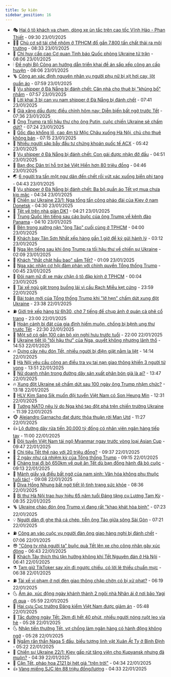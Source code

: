 ```yaml
---
title: Sự kiện
sidebar_position: 16
---
```


<!-- dantri-su-kien:START -->
- 🎭 [Hai ô tô khách va chạm, dòng xe ùn tắc trên cao tốc Vĩnh Hảo - Phan Thiết](https://dantri.com.vn/xa-hoi/hai-o-to-khach-va-cham-dong-xe-un-tac-tren-cao-toc-vinh-hao-phan-thiet-20250123162316924.htm) - 09:30 23/01/2025
- 👨‍🏫 [Chủ cơ sở tái chế nhôm ở TPHCM đổ gần 7.800 tấn chất thải ra môi trường](https://dantri.com.vn/phap-luat/chu-co-so-tai-che-nhom-o-tphcm-do-gan-7800-tan-chat-thai-ra-moi-truong-20250123151522328.htm) - 08:33 23/01/2025
- 🌮 [Chỉ huy cấp cao Cơ quan Tình báo Quốc phòng Ukraine tử trận](https://dantri.com.vn/the-gioi/chi-huy-cap-cao-co-quan-tinh-bao-quoc-phong-ukraine-tu-tran-20250123144743872.htm) - 08:06 23/01/2025
- 🕯 [Đề nghị Bộ Công an hướng dẫn triển khai đề án sắp xếp công an cấp huyện](https://dantri.com.vn/xa-hoi/de-nghi-bo-cong-an-huong-dan-trien-khai-de-an-sap-xep-cong-an-cap-huyen-20250123150249146.htm) - 08:06 23/01/2025
- 🪜 [Công an xác định nguyên nhân vụ người phụ nữ bị xịt hơi cay, lột quần áo](https://dantri.com.vn/phap-luat/cong-an-xac-dinh-nguyen-nhan-vu-nguoi-phu-nu-bi-xit-hoi-cay-lot-quan-ao-20250123115708023.htm) - 07:59 23/01/2025
- 🐘 [Vụ shipper ở Đà Nẵng bị đánh chết: Căn nhà cho thuê bị &quot;khủng bố&quot; nhầm](https://dantri.com.vn/xa-hoi/vu-shipper-o-da-nang-bi-danh-chet-can-nha-cho-thue-bi-khung-bo-nham-20250123115837151.htm) - 07:57 23/01/2025
- 🤔 [Lời khai 3 bị can vụ nam shipper ở Đà Nẵng bị đánh chết](https://dantri.com.vn/phap-luat/loi-khai-3-bi-can-vu-nam-shipper-o-da-nang-bi-danh-chet-20250123133641870.htm) - 07:41 23/01/2025
- 🧠 [Giá xăng dầu được điều chỉnh hôm nay: Diễn biến bất ngờ trước Tết](https://dantri.com.vn/kinh-doanh/gia-xang-dau-duoc-dieu-chinh-hom-nay-dien-bien-bat-ngo-truoc-tet-20250123142820473.htm) - 07:36 23/01/2025
- 📝 [Ông Trump ra tối hậu thư cho ông Putin, cuộc chiến Ukraine sẽ chấm dứt?](https://dantri.com.vn/the-gioi/ong-trump-ra-toi-hau-thu-cho-ong-putin-cuoc-chien-ukraine-se-cham-dut-20250123115325506.htm) - 07:24 23/01/2025
- 🦏 [Gốc đào khổng lồ, cao 4m từ Mộc Châu xuống Hà Nội, chủ cho thuê không bán](https://dantri.com.vn/doi-song/goc-dao-khong-lo-cao-4m-tu-moc-chau-xuong-ha-noi-chu-cho-thue-khong-ban-20250123131408759.htm) - 07:15 23/01/2025
- 🥰 [Nhiều người sập bẫy đầu tư chứng khoán quốc tế ACX](https://dantri.com.vn/phap-luat/nhieu-nguoi-sap-bay-dau-tu-chung-khoan-quoc-te-acx-20250122193153784.htm) - 05:42 23/01/2025
- 🤗 [Vụ shipper ở Đà Nẵng bị đánh chết: Con gái được nhận đỡ đầu](https://dantri.com.vn/xa-hoi/vu-shipper-o-da-nang-bi-danh-chet-con-gai-duoc-nhan-do-dau-20250123114210813.htm) - 04:51 23/01/2025
- 🌈 [Bạn đọc Dân trí hỗ trợ bé Việt Hiền hơn 80 triệu đồng](https://dantri.com.vn/tam-long-nhan-ai/ban-doc-dan-tri-ho-tro-be-viet-hien-hon-80-trieu-dong-20250122061522241.htm) - 04:46 23/01/2025
- 🌏 [6 người tra tấn một ngư dân đến chết rồi vứt xác xuống biển phi tang](https://dantri.com.vn/phap-luat/6-nguoi-tra-tan-mot-ngu-dan-den-chet-roi-vut-xac-xuong-bien-phi-tang-20250123111300044.htm) - 04:43 23/01/2025
- 💄 [Vụ shipper ở Đà Nẵng bị đánh chết: Ba bộ quần áo Tết vợ mua chưa kịp mặc](https://dantri.com.vn/xa-hoi/vu-shipper-o-da-nang-bi-danh-chet-ba-bo-quan-ao-tet-vo-mua-chua-kip-mac-20250123103844320.htm) - 04:34 23/01/2025
- 👺 [Chiến sự Ukraine 23/1: Nga tổng tấn công pháo đài của Kiev ở nam Donetsk](https://dantri.com.vn/the-gioi/chien-su-ukraine-231-nga-tong-tan-cong-phao-dai-cua-kiev-o-nam-donetsk-20250123110459418.htm) - 04:30 23/01/2025
- 👹 [Tết về trên nhà giàn DK1](https://dantri.com.vn/xa-hoi/tet-ve-tren-nha-gian-dk1-20250123102701545.htm) - 04:21 23/01/2025
- 🌊 [Trung Quốc lên tiếng sau cáo buộc của ông Trump về kênh đào Panama](https://dantri.com.vn/the-gioi/trung-quoc-len-tieng-sau-cao-buoc-cua-ong-trump-ve-kenh-dao-panama-20250123103615733.htm) - 04:10 23/01/2025
- 🤠 [Bên trong xưởng nặn &quot;ông Táo&quot; cuối cùng ở TPHCM](https://dantri.com.vn/tet-2025/ben-trong-xuong-nan-ong-tao-cuoi-cung-o-tphcm-20250119175729729.htm) - 04:00 23/01/2025
- 🎊 [Khách bay Tân Sơn Nhất xếp hàng gần 1 giờ để ký gửi hành lý](https://dantri.com.vn/xa-hoi/khach-bay-tan-son-nhat-xep-hang-gan-1-gio-de-ky-gui-hanh-ly-20250123100601373.htm) - 03:12 23/01/2025
- 🐘 [Nga lên tiếng sau khi ông Trump ra tối hậu thư về chiến sự Ukraine](https://dantri.com.vn/the-gioi/nga-len-tieng-sau-khi-ong-trump-ra-toi-hau-thu-ve-chien-su-ukraine-20250123084827507.htm) - 02:09 23/01/2025
- 💂 [Khách &quot;thắt chặt hầu bao&quot; sắm Tết?](https://dantri.com.vn/kinh-doanh/khach-that-chat-hau-bao-sam-tet-20250122164634538.htm) - 01:09 23/01/2025
- 👹 [Nga xác nhận cơ hội đàm phán với chính quyền Tổng thống Trump](https://dantri.com.vn/the-gioi/nga-xac-nhan-co-hoi-dam-phan-voi-chinh-quyen-tong-thong-trump-20250123072802067.htm) - 00:45 23/01/2025
- 🦒 [Đôi nam nữ đi xe máy chặn ô tô đập kính ở TPHCM](https://dantri.com.vn/xa-hoi/doi-nam-nu-di-xe-may-chan-o-to-dap-kinh-o-tphcm-20250123011131539.htm) - 00:04 23/01/2025
- 🗽 [Tài xế ngủ gật trong buồng lái vì cầu Rạch Miễu kẹt cứng](https://dantri.com.vn/xa-hoi/tai-xe-ngu-gat-trong-buong-lai-vi-cau-rach-mieu-ket-cung-20250123031115281.htm) - 23:59 22/01/2025
- 💄 [Bài toán mới của Tổng thống Trump khi &quot;lỡ hẹn&quot; chấm dứt xung đột Ukraine](https://dantri.com.vn/the-gioi/bai-toan-moi-cua-tong-thong-trump-khi-lo-hen-cham-dut-xung-dot-ukraine-20250122160337315.htm) - 23:38 22/01/2025
- ⛽️ [Giới trẻ xếp hàng từ 6h30, chờ 7 tiếng để chụp ảnh ở quán cà phê cổ trang](https://dantri.com.vn/tet-2025/gioi-tre-xep-hang-tu-6h30-cho-7-tieng-de-chup-anh-o-quan-ca-phe-co-trang-20250122004920541.htm) - 23:00 22/01/2025
- 🥷 [Hoàn cảnh bi đát của gia đình hiếm muộn, chồng bị bệnh ung thư trước Tết](https://dantri.com.vn/tam-long-nhan-ai/hoan-canh-bi-dat-cua-gia-dinh-hiem-muon-chong-bi-benh-ung-thu-truoc-tet-20250122163453755.htm) - 22:30 22/01/2025
- 🤖 [Một sở có gần 100 cán bộ xin nghỉ hưu trước tuổi](https://dantri.com.vn/lao-dong-viec-lam/mot-so-co-gan-100-can-bo-xin-nghi-huu-truoc-tuoi-20250122202901140.htm) - 22:00 22/01/2025
- 🌊 [Ukraine tiết lộ &quot;tối hậu thư&quot; của Nga, quyết không nhượng lãnh thổ](https://dantri.com.vn/the-gioi/ukraine-tiet-lo-toi-hau-thu-cua-nga-quyet-khong-nhuong-lanh-tho-20250122211543309.htm) - 14:53 22/01/2025
- 🔥 [Dựng cây nêu đón Tết, nhiều người bị điện giật nằm la liệt](https://dantri.com.vn/xa-hoi/dung-cay-neu-don-tet-nhieu-nguoi-bi-dien-giat-nam-la-liet-20250122205637004.htm) - 14:14 22/01/2025
- 🦏 [Hà Nội yêu cầu công an điều tra vụ tai nạn giao thông khiến 3 người tử vong](https://dantri.com.vn/xa-hoi/ha-noi-yeu-cau-cong-an-dieu-tra-vu-tai-nan-giao-thong-khien-3-nguoi-tu-vong-20250122202329909.htm) - 13:51 22/01/2025
- 🐘 [Nữ doanh nhân trong đường dây sản xuất phân bón giả là ai?](https://dantri.com.vn/phap-luat/nu-doanh-nhan-trong-duong-day-san-xuat-phan-bon-gia-la-ai-20250122195946406.htm) - 13:47 22/01/2025
- 🔥 [Xung đột Ukraine sẽ chấm dứt sau 100 ngày ông Trump nhậm chức?](https://dantri.com.vn/the-gioi/xung-dot-ukraine-se-cham-dut-sau-100-ngay-ong-trump-nham-chuc-20250122185753688.htm) - 13:18 22/01/2025
- 💼 [HLV Kim Sang Sik muốn đội tuyển Việt Nam có Son Heung Min](https://dantri.com.vn/the-thao/hlv-kim-sang-sik-muon-doi-tuyen-viet-nam-co-son-heung-min-20250122192509968.htm) - 12:31 22/01/2025
- 🚀 [Tướng NATO nêu lý do Nga khó tạo đột phá trên chiến trường Ukraine](https://dantri.com.vn/the-gioi/tuong-nato-neu-ly-do-nga-kho-tao-dot-pha-tren-chien-truong-ukraine-20250122172451539.htm) - 11:39 22/01/2025
- 🐵 [Alejandro Garnacho đạt được thỏa thuận rời Man Utd](https://dantri.com.vn/the-thao/alejandro-garnacho-dat-duoc-thoa-thuan-roi-man-utd-20250122182712293.htm) - 11:27 22/01/2025
- 👍 [Lộ đường dây rửa tiền 30.000 tỷ đồng có nhân viên ngân hàng tiếp tay](https://dantri.com.vn/phap-luat/lo-duong-day-rua-tien-30000-ty-dong-co-nhan-vien-ngan-hang-tiep-tay-20250122173624613.htm) - 11:00 22/01/2025
- 🚦 [Đội tuyển Việt Nam tái ngộ Myanmar ngay trước vòng loại Asian Cup](https://dantri.com.vn/the-thao/doi-tuyen-viet-nam-tai-ngo-myanmar-ngay-truoc-vong-loai-asian-cup-20250122162932478.htm) - 09:47 22/01/2025
- 🥸 [Chi tiêu Tết thế nào với 20 triệu đồng?](https://dantri.com.vn/kinh-doanh/chi-tieu-tet-the-nao-voi-20-trieu-dong-20250122125456183.htm) - 09:37 22/01/2025
- 🥷 [2 ngày như cả nhiệm kỳ của Tổng thống Trump](https://dantri.com.vn/the-gioi/2-ngay-nhu-ca-nhiem-ky-cua-tong-thong-trump-20250122160259672.htm) - 09:15 22/01/2025
- 🤡 [Chàng trai đi bộ 650km về quê ăn Tết dù bạn đồng hành đã bỏ cuộc](https://dantri.com.vn/doi-song/chang-trai-di-bo-650km-ve-que-an-tet-du-ban-dong-hanh-da-bo-cuoc-20250122142217780.htm) - 09:13 22/01/2025
- 🥳 [Mảnh giấy và điều bất ngờ của nam sinh: Văn hóa không phụ thuộc tuổi tác!](https://dantri.com.vn/ban-doc/manh-giay-va-dieu-bat-ngo-cua-nam-sinh-van-hoa-khong-phu-thuoc-tuoi-tac-20250122153757981.htm) - 09:08 22/01/2025
- 🤩 [Diva Hồng Nhung bất ngờ tiết lộ tình trạng sức khỏe](https://dantri.com.vn/giai-tri/diva-hong-nhung-bat-ngo-tiet-lo-tinh-trang-suc-khoe-20250122151933878.htm) - 08:36 22/01/2025
- 🎡 [Bí thư Hà Nội trao huy hiệu 65 năm tuổi Đảng tặng cụ Lương Tam Kỳ](https://dantri.com.vn/xa-hoi/bi-thu-ha-noi-trao-huy-hieu-65-nam-tuoi-dang-tang-cu-luong-tam-ky-20250122145747734.htm) - 08:35 22/01/2025
- 🪜 [Ukraine chào đón ông Trump vì đang rất &quot;khao khát hòa bình&quot;](https://dantri.com.vn/the-gioi/ukraine-chao-don-ong-trump-vi-dang-rat-khao-khat-hoa-binh-20250122111622679.htm) - 07:23 22/01/2025
- 💡 [Người dân  đi ghe thả cá chép, tiễn ông Táo giữa sông Sài Gòn](https://dantri.com.vn/tet-2025/nguoi-dan-di-ghe-tha-ca-chep-tien-ong-tao-giua-song-sai-gon-20250122133216790.htm) - 07:21 22/01/2025
- ⛽️ [Công an vào cuộc vụ người đàn ông giao hàng nghi bị đánh chết](https://dantri.com.vn/phap-luat/cong-an-vao-cuoc-vu-nguoi-dan-ong-giao-hang-nghi-bi-danh-chet-20250122132946189.htm) - 07:06 22/01/2025
- 😎 [&quot;Công ty nhà người ta&quot; buộc quà Tết lên xe cho công nhân gây xúc động](https://dantri.com.vn/lao-dong-viec-lam/cong-ty-nha-nguoi-ta-buoc-qua-tet-len-xe-cho-cong-nhan-gay-xuc-dong-20250122123749267.htm) - 06:43 22/01/2025
- 🗽 [Khách Tây thích thú tận hưởng không khí Tết Nguyên đán ở Hà Nội](https://dantri.com.vn/du-lich/khach-tay-thich-thu-tan-huong-khong-khi-tet-nguyen-dan-o-ha-noi-20250122131022414.htm) - 06:41 22/01/2025
- ⚗️ [Tạm giữ TikToker say xỉn đi ngược chiều, có lời lẽ thiếu chuẩn mực](https://dantri.com.vn/phap-luat/tam-giu-tiktoker-say-xin-di-nguoc-chieu-co-loi-le-thieu-chuan-muc-20250122132412895.htm) - 06:38 22/01/2025
- ⛽️ [Tài xế vi phạm ở nơi đèn giao thông chập chờn có bị xử phạt?](https://dantri.com.vn/xa-hoi/tai-xe-vi-pham-o-noi-den-giao-thong-chap-chon-co-bi-xu-phat-20250122111224057.htm) - 06:19 22/01/2025
- 🌜 [Ấm áp, xúc động ngày khánh thành 2 ngôi nhà Nhân ái ở nơi bão Yagi đi qua](https://dantri.com.vn/tam-long-nhan-ai/am-ap-xuc-dong-ngay-khanh-thanh-2-ngoi-nha-nhan-ai-o-noi-bao-yagi-di-qua-20250122113737592.htm) - 05:59 22/01/2025
- 🦩 [Hai cựu Cục trưởng Đăng kiểm Việt Nam được giảm án](https://dantri.com.vn/phap-luat/hai-cuu-cuc-truong-dang-kiem-viet-nam-duoc-giam-an-20250122115322256.htm) - 05:48 22/01/2025
- 🦒 [Tắc đường ngày Tết: 2km đi hết 40 phút, nhiều người nóng ruột leo vỉa hè](https://dantri.com.vn/doi-song/tac-duong-ngay-tet-2km-di-het-40-phut-nhieu-nguoi-nong-ruot-leo-via-he-20250122115545572.htm) - 05:28 22/01/2025
- 🌜 [Nhận tiền thưởng Tết, vợ chồng làm ngân hàng có hành động không ngờ](https://dantri.com.vn/lao-dong-viec-lam/nhan-tien-thuong-tet-vo-chong-lam-ngan-hang-co-hanh-dong-khong-ngo-20250122114728059.htm) - 05:28 22/01/2025
- 🐎 [Ngắm rắn thần Naga 5 đầu, biểu tượng linh vật Xuân Ất Tỵ ở Bình Định](https://dantri.com.vn/du-lich/ngam-ran-than-naga-5-dau-bieu-tuong-linh-vat-xuan-at-ty-o-binh-dinh-20250121215334728.htm) - 05:22 22/01/2025
- 🌋 [Chiến sự Ukraine 22/1: Kiev gấp rút tăng viện cho Kupyansk nhưng đã muộn?](https://dantri.com.vn/the-gioi/chien-su-ukraine-221-kiev-gap-rut-tang-vien-cho-kupyansk-nhung-da-muon-20250122111511470.htm) - 04:39 22/01/2025
- 🧰 [Cận Tết, pháo hoa Z121 bị hét giá &quot;trên trời&quot;](https://dantri.com.vn/kinh-doanh/can-tet-phao-hoa-z121-bi-het-gia-tren-troi-20250121173708506.htm) - 04:34 22/01/2025
- 👍 [Vàng miếng SJC lên 88 triệu đồng/lượng](https://dantri.com.vn/kinh-doanh/vang-mieng-sjc-len-88-trieu-dongluong-20250121183431132.htm) - 04:33 22/01/2025<!-- dantri-su-kien:END -->
